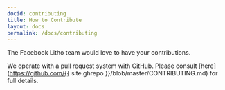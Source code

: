 ```yaml
---
docid: contributing
title: How to Contribute
layout: docs
permalink: /docs/contributing
---
```


The Facebook Litho team would love to have your contributions.

We operate with a pull request system with GitHub.  Please consult [here](https://github.com/{{ site.ghrepo }}/blob/master/CONTRIBUTING.md) for full details.
